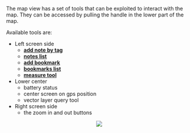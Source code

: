 The map view has a set of tools that can be exploited to interact with the map. They can be accessed by pulling the handle in the lower part of the map.

Available tools are:
  * Left screen side
    * **[add note by tag](AddNoteByTag3.md)**
    * **[notes list](NotesView3.md)**
    * **[add bookmark](AddBookmark3.md)**
    * **[bookmarks list](BookmarksList3.md)**
    * **[measure tool](MeasureTool3.md)**
  * Lower center
    * battery status
    * center screen on gps position
    * vector layer query tool
  * Right screen side
    * the zoom in and out buttons

<p align='center'><img src='http://wiki.geopaparazzi.googlecode.com/git/images3/14_map_view_tools.png' /></p>